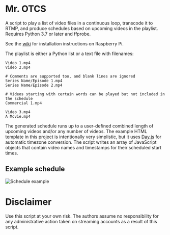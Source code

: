 # Mr. OTCS
A script to play a list of video files in a continuous loop, transcode it to RTMP, and produce schedules based on upcoming videos in the playlist. Requires Python 3.7 or later and ffprobe. 

See the [wiki](https://github.com/TheOpponent/mr-otcs/wiki) for installation instructions on Raspberry Pi.

The playlist is either a Python list or a text file with filenames:
```
Video 1.mp4
Video 2.mp4

# Comments are supported too, and blank lines are ignored
Series Name/Episode 1.mp4
Series Name/Episode 2.mp4

# Videos starting with certain words can be played but not included in the schedule
Commercial 1.mp4

Video 3.mp4
A Movie.mp4
```

The generated schedule runs up to a user-defined combined length of upcoming videos and/or any number of videos. The example HTML template in this project is intentionally very simplistic, but it uses [Day.js](https://day.js.org) for automatic timezone conversion. The script writes an array of JavaScript objects that contain video names and timestamps for their scheduled start times.

## Example schedule
![Schedule example](https://user-images.githubusercontent.com/8432212/115261634-c6f64680-a101-11eb-89aa-0c382597583f.png)

# Disclaimer
Use this script at your own risk. The authors assume no responsibility for any administrative action taken on streaming accounts as a result of this script.
